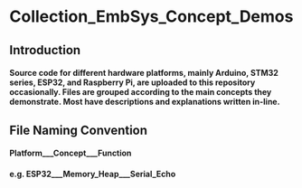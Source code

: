 # Collection_EmbSys_Concept_Demos  

## Introduction   
#### Source code for different hardware platforms, mainly Arduino, STM32 series, ESP32, and Raspberry Pi, are uploaded to this repository occasionally. Files are grouped according to the main concepts they demonstrate. Most have descriptions and explanations written in-line.  


## File Naming Convention   
#### Platform___Concept___Function   
#### e.g. ESP32___Memory_Heap___Serial_Echo   
